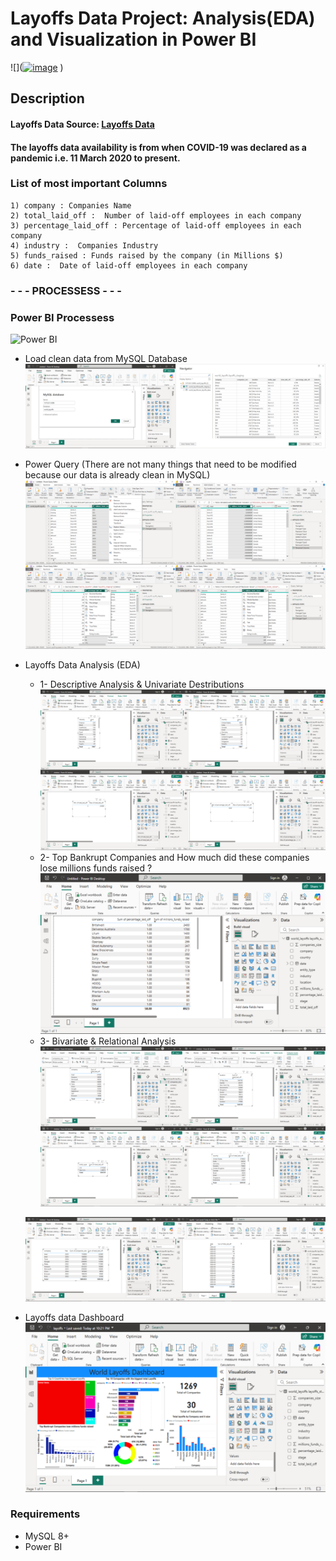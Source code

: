 # Layoffs Data Project: Analysis(EDA) and Visualization in Power BI

![]([<img width="612" height="408" alt="image" src="https://github.com/user-attachments/assets/b70240f9-9de4-4ea0-a8fe-f5a303c98a41" />](https://media.istockphoto.com/id/1488294044/photo/businessman-works-on-laptop-showing-business-analytics-dashboard-with-charts-metrics-and-kpi.jpg?s=612x612&w=0&k=20&c=AcxzQAe1LY4lGp0C6EQ6reI7ZkFC2ftS09yw_3BVkpk=)
)

## Description

#### Layoffs Data Source: [Layoffs Data](https://www.kaggle.com/datasets/swaptr/layoffs-2022)
#### The layoffs data availability is from when COVID-19 was declared as a pandemic i.e. 11 March 2020 to present.


### List of most important Columns

```
1) company : Companies Name
2) total_laid_off :  Number of laid-off employees in each company
3) percentage_laid_off : Percentage of laid-off employees in each company
4) industry :  Companies Industry
5) funds_raised : Funds raised by the company (in Millions $)
6) date :  Date of laid-off employees in each company
```

### - - - PROCESSESS  - - -

### Power BI Processess
![Power BI](https://img.icons8.com/?size=200&id=3sGOUDo9nJ4k&format=png&color=000000)
* Load clean data from MySQL Database
![image](Images/01.png)
* Power Query (There are not many things that need to be modified because our data is already clean in MySQL)
![image](Images/02.png)
* Layoffs Data Analysis (EDA)
  * 1- Descriptive Analysis & Univariate Destributions
  ![image](Images/03.png)
  * 2- Top Bankrupt Companies and How much did these companies lose millions funds raised ?
  ![image](Images/04.png)
  * 3- Bivariate & Relational Analysis
  ![image](Images/05.png)

  ![image](Images/06.png)
* Layoffs data Dashboard
![image](Images/Dashboard.png)

### Requirements
* MySQL 8+
* Power BI
